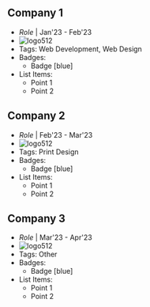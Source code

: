 ## Company 1
- *Role* | Jan'23 - Feb'23
- ![logo512](../assets/logo512.png)
- Tags: Web Development, Web Design
- Badges:
  - Badge [blue]
- List Items:
  - Point 1
  - Point 2

## Company 2
- *Role* | Feb'23 - Mar'23
- ![logo512](../assets/logo512.png)
- Tags: Print Design
- Badges:
  - Badge [blue]
- List Items:
  - Point 1
  - Point 2

## Company 3
- *Role* | Mar'23 - Apr'23
- ![logo512](../assets/logo512.png)
- Tags: Other
- Badges:
  - Badge [blue]
- List Items:
  - Point 1
  - Point 2